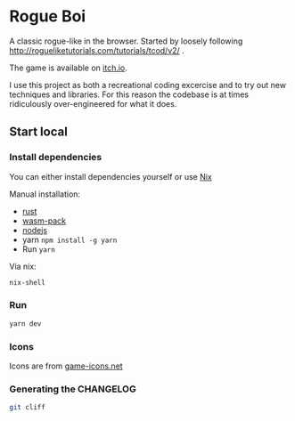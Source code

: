 # Rogue Boi

A classic rogue-like in the browser. Started by loosely following http://rogueliketutorials.com/tutorials/tcod/v2/ .

The game is available on [itch.io](https://snorrwe.itch.io/rogue-boi).

I use this project as both a recreational coding excercise and to try out new techniques and libraries.
For this reason the codebase is at times ridiculously over-engineered for what it does.

## Start local

### Install dependencies

You can either install dependencies yourself or use [Nix](https://nixos.org/manual/nix/stable/installation/installation.html)

Manual installation:

- [rust](https://www.rust-lang.org/tools/install)
- [wasm-pack](https://rustwasm.github.io/wasm-pack/installer/)
- [nodejs](https://nodejs.org/en/)
- yarn `npm install -g yarn`
- Run `yarn`

Via nix:

```sh
nix-shell
```

### Run

```sh
yarn dev
```

### Icons

Icons are from [game-icons.net](https://game-icons.net/)

### Generating the CHANGELOG

```sh
git cliff
```

